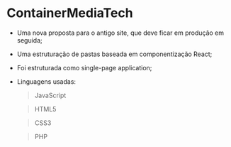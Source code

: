 # ContainerMediaTech

- Uma nova proposta para o antigo site, que deve ficar em produção em seguida;
- Uma estruturação de pastas baseada em componentização React;
- Foi estruturada como single-page application;
- Linguagens usadas: 
  > JavaScript

  > HTML5

  > CSS3

  > PHP


